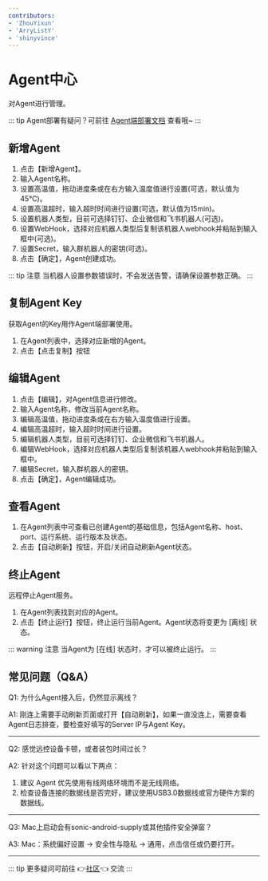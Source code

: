 ```yaml
---
contributors:
- 'ZhouYixun'
- 'ArryListY'
- 'shinyvince'
---
```


# Agent中心

对Agent进行管理。

::: tip 
Agent部署有疑问？可前往 [Agent端部署文档](https://soniccloudorg.github.io/deploy/agent-deploy.html) 查看哦~
:::

## 新增Agent

1. 点击【新增Agent】。
2. 输入Agent名称。
3. 设置高温值，拖动进度条或在右方输入温度值进行设置(可选，默认值为45℃)。
4. 设置高温超时，输入超时时间进行设置(可选，默认值为15min)。
5. 设置机器人类型，目前可选择钉钉、企业微信和飞书机器人(可选)。
6. 设置WebHook，选择对应机器人类型后复制该机器人webhook并粘贴到输入框中(可选)。
7. 设置Secret，输入群机器人的密钥(可选)。
8. 点击【确定】，Agent创建成功。

::: tip 注意
当机器人设置参数错误时，不会发送告警，请确保设置参数正确。
:::

## 复制Agent Key

获取Agent的Key用作Agent端部署使用。

1. 在Agent列表中，选择对应新增的Agent。
2. 点击【点击复制】按钮

## 编辑Agent

1. 点击【编辑】，对Agent信息进行修改。
2. 输入Agent名称，修改当前Agent名称。
3. 编辑高温值，拖动进度条或在右方输入温度值进行设置。
4. 编辑高温超时，输入超时时间进行设置。
5. 编辑机器人类型，目前可选择钉钉、企业微信和飞书机器人。
6. 编辑WebHook，选择对应机器人类型后复制该机器人webhook并粘贴到输入框中。
7. 编辑Secret，输入群机器人的密钥。
8. 点击【确定】，Agent编辑成功。

## 查看Agent

1. 在Agent列表中可查看已创建Agent的基础信息，包括Agent名称、host、port、运行系统、运行版本及状态。
2. 点击【自动刷新】按钮，开启/关闭自动刷新Agent状态。

## 终止Agent

远程停止Agent服务。

1. 在Agent列表找到对应的Agent。
2. 点击【终止运行】按钮，终止运行当前Agent。Agent状态将变更为 [离线] 状态。

::: warning 注意
当Agent为 [在线] 状态时，才可以被终止运行。
:::

## 常见问题（Q&A）

Q1: 为什么Agent接入后，仍然显示离线？

A1: 刚连上需要手动刷新页面或打开【自动刷新】，如果一直没连上，需要查看Agent日志排查，要检查好填写的Server IP与Agent Key。

---

Q2: 感觉远控设备卡顿，或者装包时间过长？

A2: 针对这个问题可以看以下两点：
1. 建议 Agent 优先使用有线网络环境而不是无线网络。
2. 检查设备连接的数据线是否完好，建议使用USB3.0数据线或官方硬件方案的数据线。

---

Q3: Mac上启动会有sonic-android-supply或其他插件安全弹窗？

A3: Mac：系统偏好设置 -> 安全性与隐私 -> 通用，点击信任或仍要打开。

---
::: tip
更多疑问可前往 👉[社区](https://discord.gg/c9ZD6jSyTE)👈 交流
:::

